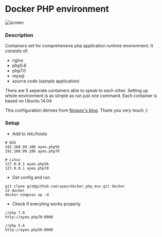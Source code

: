 # Docker PHP environment

![screen](http://q.i-systems.pl/file/9dfcc6f8.png)

### Description

Containers set for comprehensive php application runtime environment. It consists of:

- nginx
- php5.6
- php7.0
- mysql
- source code (sample application)

There are 5 seperate containers able to speak to each other. Setting up whole environment is as simple as
run just one command. Each container is based on Ubuntu 14.04
 
This configuration derives from [Nospor's blog](http://nospor.pl/docker-zaprzegamy-kontenery-do-pracy.html). Thank you very much :)


### Setup

- Add to /etc/hosts

```
# OSX
192.168.99.100 ayeo.php56
192.168.99.100 ayeo.php70

# Linux
127.0.0.1 ayeo.php56
127.0.0.1 ayeo.php70
```

- Get config and run

```
git clone git@github.com:ayeo/docker_php_env.git docker
cd docker
docker-compose up -d
```

- Check if everyting works properly

```
//php 7.0
http://ayeo.php70:8080 

//php 5.6
http://ayeo.php56:8080 
```